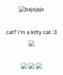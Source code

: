 <div align="center">
  <img src="https://horrorgifs.neocities.org/lines/Line%20(102).gif" alt="bajojajo">
</div>

 &nbsp;

  <div align="center">
    <p>
    cat? i'm a kitty cat :3
    </p>
  </div>
  
<div align="center">
 <img src="https://github.com/Webosik/M30W/blob/main/cd66a17b.gif?raw=true">
</div>

 &nbsp;

<div align="center">
    <img src="https://github.com/Webosik/M30W/blob/main/tumblr_576f8ac04b6fdf0ce47f960c0ac7e86b_b428bf13_250.png?raw=true"> <img       src="https://github.com/Webosik/M30W/blob/main/tumblr_18228f907873b22b621cc181eee2789d_2a0bec98_100.gif?raw=true"> <img src="https://github.com/Webosik/M30W/blob/main/tumblr_e73e0d0e69c563dae64e9e0e212fa273_3574be5b_100.gif?raw=true">
</div>
